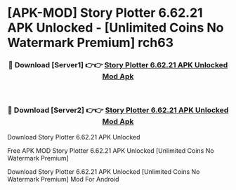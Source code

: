 # [APK-MOD] Story Plotter 6.62.21 APK Unlocked - [Unlimited Coins No Watermark Premium] rch63



<div align="center">
<h3>🔴 Download [Server1] 👉👉 <a href="https://momento.my/?title=Story_Plotter_6.62.21_APK_Unlocked">Story Plotter 6.62.21 APK Unlocked Mod Apk</a></h3><br>

<h3>🔴 Download [Server2] 👉👉 <a href="https://momento.my/?title=Story_Plotter_6.62.21_APK_Unlocked">Story Plotter 6.62.21 APK Unlocked Mod Apk</a></h3>
</div>



Download Story Plotter 6.62.21 APK Unlocked 

Free APK MOD Story Plotter 6.62.21 APK Unlocked [Unlimited Coins No Watermark Premium]

Download Story Plotter 6.62.21 APK Unlocked [Unlimited Coins No Watermark Premium] Mod For Android
